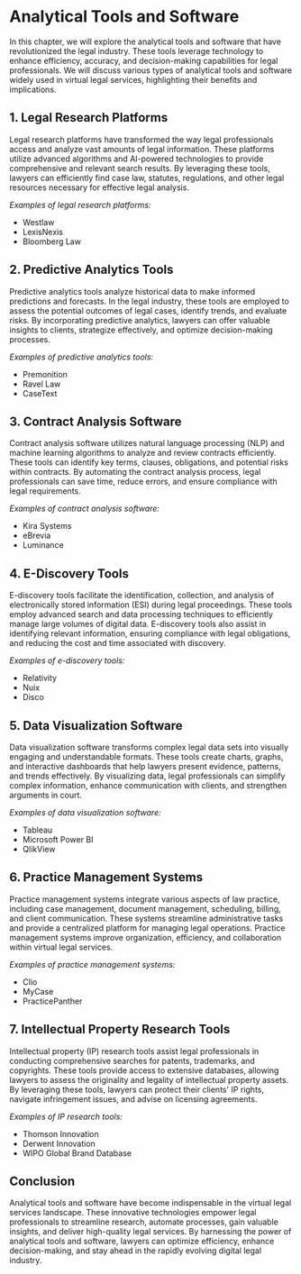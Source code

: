 Analytical Tools and Software
======================================

In this chapter, we will explore the analytical tools and software that have revolutionized the legal industry. These tools leverage technology to enhance efficiency, accuracy, and decision-making capabilities for legal professionals. We will discuss various types of analytical tools and software widely used in virtual legal services, highlighting their benefits and implications.

**1. Legal Research Platforms**
-------------------------------

Legal research platforms have transformed the way legal professionals access and analyze vast amounts of legal information. These platforms utilize advanced algorithms and AI-powered technologies to provide comprehensive and relevant search results. By leveraging these tools, lawyers can efficiently find case law, statutes, regulations, and other legal resources necessary for effective legal analysis.

*Examples of legal research platforms:*

* Westlaw
* LexisNexis
* Bloomberg Law

**2. Predictive Analytics Tools**
---------------------------------

Predictive analytics tools analyze historical data to make informed predictions and forecasts. In the legal industry, these tools are employed to assess the potential outcomes of legal cases, identify trends, and evaluate risks. By incorporating predictive analytics, lawyers can offer valuable insights to clients, strategize effectively, and optimize decision-making processes.

*Examples of predictive analytics tools:*

* Premonition
* Ravel Law
* CaseText

**3. Contract Analysis Software**
---------------------------------

Contract analysis software utilizes natural language processing (NLP) and machine learning algorithms to analyze and review contracts efficiently. These tools can identify key terms, clauses, obligations, and potential risks within contracts. By automating the contract analysis process, legal professionals can save time, reduce errors, and ensure compliance with legal requirements.

*Examples of contract analysis software:*

* Kira Systems
* eBrevia
* Luminance

**4. E-Discovery Tools**
------------------------

E-discovery tools facilitate the identification, collection, and analysis of electronically stored information (ESI) during legal proceedings. These tools employ advanced search and data processing techniques to efficiently manage large volumes of digital data. E-discovery tools also assist in identifying relevant information, ensuring compliance with legal obligations, and reducing the cost and time associated with discovery.

*Examples of e-discovery tools:*

* Relativity
* Nuix
* Disco

**5. Data Visualization Software**
----------------------------------

Data visualization software transforms complex legal data sets into visually engaging and understandable formats. These tools create charts, graphs, and interactive dashboards that help lawyers present evidence, patterns, and trends effectively. By visualizing data, legal professionals can simplify complex information, enhance communication with clients, and strengthen arguments in court.

*Examples of data visualization software:*

* Tableau
* Microsoft Power BI
* QlikView

**6. Practice Management Systems**
----------------------------------

Practice management systems integrate various aspects of law practice, including case management, document management, scheduling, billing, and client communication. These systems streamline administrative tasks and provide a centralized platform for managing legal operations. Practice management systems improve organization, efficiency, and collaboration within virtual legal services.

*Examples of practice management systems:*

* Clio
* MyCase
* PracticePanther

**7. Intellectual Property Research Tools**
-------------------------------------------

Intellectual property (IP) research tools assist legal professionals in conducting comprehensive searches for patents, trademarks, and copyrights. These tools provide access to extensive databases, allowing lawyers to assess the originality and legality of intellectual property assets. By leveraging these tools, lawyers can protect their clients' IP rights, navigate infringement issues, and advise on licensing agreements.

*Examples of IP research tools:*

* Thomson Innovation
* Derwent Innovation
* WIPO Global Brand Database

**Conclusion**
--------------

Analytical tools and software have become indispensable in the virtual legal services landscape. These innovative technologies empower legal professionals to streamline research, automate processes, gain valuable insights, and deliver high-quality legal services. By harnessing the power of analytical tools and software, lawyers can optimize efficiency, enhance decision-making, and stay ahead in the rapidly evolving digital legal industry.
